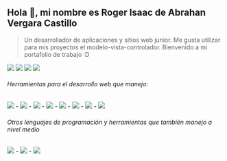 ## Hola 👋, mi nombre es Roger Isaac de Abrahan Vergara Castillo
> Un desarrollador de aplicaciones y sitios web junior. Me gusta utilizar para mis proyectos el modelo-vista-controlador. Bienvenido a mi portafolio de trabajo :D

[<img src="https://img.shields.io/badge/twitter-%231DA1F2.svg?&style=for-the-badge&logo=twitter&logoColor=white"/>](https://twitter.com/USERNAME) [<img src="https://img.shields.io/badge/linkedin-%230077B5.svg?&style=for-the-badge&logo=linkedin&logoColor=white"/>](https://www.linkedin.com/in/roger-vergara-b7b995204/) [<img src = "https://img.shields.io/badge/instagram-%23E4405F.svg?&style=for-the-badge&logo=instagram&logoColor=white">](https://www.instagram.com/vergara.roger/) [<img src = "https://img.shields.io/badge/facebook-%231877F2.svg?&style=for-the-badge&logo=facebook&logoColor=white">](https://www.facebook.com/roger.vergara.549/)

###### Herramientas para el desarrollo web que manejo:

<img src="https://img.shields.io/badge/-HTML-orange"/> - <img src="https://img.shields.io/badge/-CSS-blue"/> - <img src="https://img.shields.io/badge/-JS-yellow"/> - <img src="https://img.shields.io/badge/-Bootstrap%204-blueviolet"/> - <img src="https://img.shields.io/badge/-PHP-blue"/> - <img src="https://img.shields.io/badge/-LARAVEL%207-red"/> - <img src="https://img.shields.io/badge/-SQL-orange"/> - <img src="https://img.shields.io/badge/-PHPMYADMIN-blue"/>

###### Otros lenguajes de programación y herramientas que también manejo a nivel medio

<img src="https://img.shields.io/badge/-JAVA-red"/> - <img src="https://img.shields.io/badge/-PYTHON-blue"/> - <img src="https://img.shields.io/badge/-LUA-blue"/>

<!--
**Roger-Vergara/roger-vergara** is a ✨ _special_ ✨ repository because its `README.md` (this file) appears on your GitHub profile.

Here are some ideas to get you started:

- 🔭 I’m currently working on ...
- 🌱 I’m currently learning ...
- 👯 I’m looking to collaborate on ...
- 🤔 I’m looking for help with ...
- 💬 Ask me about ...
- 📫 How to reach me: ...
- 😄 Pronouns: ...
- ⚡ Fun fact: ...
-->
